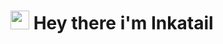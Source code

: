 # <img src="https://raw.githubusercontent.com/MartinHeinz/MartinHeinz/master/wave.gif" width="30px"> **Hey there** i'm __Inkatail__
